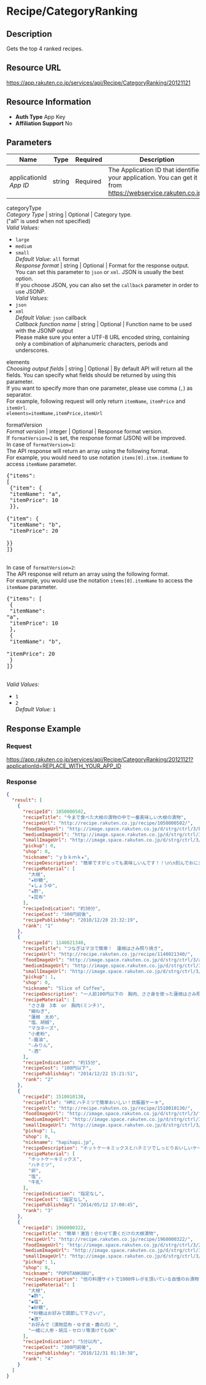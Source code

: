 
# Recipe/CategoryRanking

## Description

Gets the top 4 ranked recipes.
## Resource URL

https://app.rakuten.co.jp/services/api/Recipe/CategoryRanking/20121121
## Resource Information

* **Auth Type** App Key
* **Affiliation Support** No

## Parameters

Name | Type | Required | Description
 --- | --- | --- | --- 
applicationId<br>*App ID* | string | Required | The Application ID that identifies your application. You can get it from <a href="https://webservice.rakuten.co.jp/" target="_blank">https://webservice.rakuten.co.jp/</a>.

categoryType<br>*Category Type* | string | Optional | Category type.<br>("all" is used when not specified)
<br>*Valid Values:*
* <code>large</code> 
* <code>medium</code> 
* <code>small</code> 
<br>*Default Value:* <code>all</code>
format<br>*Response format* | string | Optional | Format for the response output.<br>You can set this parameter to <code>json</code> or <code>xml</code>. JSON is usually the best option.<br>If you choose JSON, you can also set the <code>callback</code> parameter in order to use JSONP.
<br>*Valid Values:*
* <code>json</code> 
* <code>xml</code> 
<br>*Default Value:* <code>json</code>
callback<br>*Callback function name* | string | Optional | Function name to be used with the JSONP output<br>Please make sure you enter a UTF-8 URL encoded string, containing only a combination of alphanumeric characters, periods and underscores.

elements<br>*Choosing output fields* | string | Optional | By default API will return all the fields. You can specify what fields should be returned by using this parameter.<br>If you want to specify more than one parameter, please use comma (<code>,</code>) as separator.<br>For example, following request will only return <code>itemName</code>, <code>itemPrice</code> and <code>itemUrl</code>.<br><code>elements=itemName,itemPrice,itemUrl</code>

formatVersion<br>*Format version* | integer | Optional | Response format version.<br>If <code>formatVersion=2</code> is set, the response format (JSON) will be improved.<br>In case of <code>formatVersion=1</code>:<br>The API response will return an array using the following format.<br>For example, you would need to use notation <code>items[0].item.itemName</code> to access <code>itemName</code> parameter.<br><pre class="prettyprint">{"items": [<br>    {"item": {<br>        "itemName": "a",<br>        "itemPrice": 10<br>    }},<br>    {"item": {<br>        "itemName": "b",<br>        "itemPrice": 20<br>    }}<br>]}</pre><br>In case of <code>formatVersion=2</code>:<br>The API response will return an array using the following format.<br>For example, you would use the notation <code>items[0].itemName</code> to access the <code>itemName</code> parameter.<br><pre class="prettyprint">{"items": [<br>    {<br>        "itemName": "a",<br>        "itemPrice": 10<br>    },<br>    {<br>        "itemName": "b",<br>        "itemPrice": 20<br>    }<br>]}</pre>
<br>*Valid Values:*
* <code>1</code> 
* <code>2</code> 
<br>*Default Value:* <code>1</code>
## Response Example

### Request

https://app.rakuten.co.jp/services/api/Recipe/CategoryRanking/20121121?applicationId=REPLACE_WITH_YOUR_APP_ID
### Response

```json
{
  "result": [
    {
      "recipeId": 1050000502,
      "recipeTitle": "今まで食べた大根の漬物の中で一番美味しい大根の漬物",
      "recipeUrl": "http://recipe.rakuten.co.jp/recipe/1050000502/",
      "foodImageUrl": "http://image.space.rakuten.co.jp/d/strg/ctrl/3/bc0564cd6b10ee11fa5e96f5091e709b42a3aa1b.94.1.3.2.jpg",
      "mediumImageUrl": "http://image.space.rakuten.co.jp/d/strg/ctrl/3/bc0564cd6b10ee11fa5e96f5091e709b42a3aa1b.94.1.3.2.jpg?thum=54",
      "smallImageUrl": "http://image.space.rakuten.co.jp/d/strg/ctrl/3/bc0564cd6b10ee11fa5e96f5091e709b42a3aa1b.94.1.3.2.jpg?thum=55",
      "pickup": 0,
      "shop": 0,
      "nickname": "ｙｂｋｍｋ★",
      "recipeDescription": "簡単ですがとっても美味しいんです！！\n\n刻んでおにぎりの具材にしても◎",
      "recipeMaterial": [
        "大根",
        "★砂糖",
        "★しょうゆ",
        "★酢",
        "★昆布"
      ],
      "recipeIndication": "約30分",
      "recipeCost": "300円前後",
      "recipePublishday": "2010/12/20 23:32:19",
      "rank": "1"
    },
    {
      "recipeId": 1140021340,
      "recipeTitle": "つなぎはマヨで簡単！　蓮根はさみ照り焼き",
      "recipeUrl": "http://recipe.rakuten.co.jp/recipe/1140021340/",
      "foodImageUrl": "http://image.space.rakuten.co.jp/d/strg/ctrl/3/a6a50d94d735f9dad01c9233008fb6bd587a8642.65.2.3.2.jpg",
      "mediumImageUrl": "http://image.space.rakuten.co.jp/d/strg/ctrl/3/a6a50d94d735f9dad01c9233008fb6bd587a8642.65.2.3.2.jpg?thum=54",
      "smallImageUrl": "http://image.space.rakuten.co.jp/d/strg/ctrl/3/a6a50d94d735f9dad01c9233008fb6bd587a8642.65.2.3.2.jpg?thum=55",
      "pickup": 1,
      "shop": 0,
      "nickname": "Slice of Coffee",
      "recipeDescription": "一人前100円以下の　胸肉、ささ身を使った蓮根はさみ照り焼きです。\nつなぎはマヨネーズなので簡単に作れます。",
      "recipeMaterial": [
        "ささ身　3本　or　胸肉(ミンチ)",
        "細ねぎ",
        "蓮根　太め",
        "塩、胡椒",
        "マヨネーズ",
        "小麦粉",
        "☆醤油",
        "☆みりん",
        "☆酒"
      ],
      "recipeIndication": "約15分",
      "recipeCost": "100円以下",
      "recipePublishday": "2014/12/22 15:21:51",
      "rank": "2"
    },
    {
      "recipeId": 1510010130,
      "recipeTitle": "HMとハチミツで簡単おいしい！炊飯器ケーキ",
      "recipeUrl": "http://recipe.rakuten.co.jp/recipe/1510010130/",
      "foodImageUrl": "http://image.space.rakuten.co.jp/d/strg/ctrl/3/f8bc74536866846c7cbfae5d9a25c500a9b12cd4.43.2.3.2.jpg",
      "mediumImageUrl": "http://image.space.rakuten.co.jp/d/strg/ctrl/3/f8bc74536866846c7cbfae5d9a25c500a9b12cd4.43.2.3.2.jpg?thum=54",
      "smallImageUrl": "http://image.space.rakuten.co.jp/d/strg/ctrl/3/f8bc74536866846c7cbfae5d9a25c500a9b12cd4.43.2.3.2.jpg?thum=55",
      "pickup": 1,
      "shop": 0,
      "nickname": "hapihapi.jp",
      "recipeDescription": "ホットケーキミックスとハチミツでしっとりおいしいケーキか簡単に作れます。\n火加減は炊飯器にオマカセです。",
      "recipeMaterial": [
        "ホットケーキミックス",
        "ハチミツ",
        "卵",
        "塩",
        "牛乳"
      ],
      "recipeIndication": "指定なし",
      "recipeCost": "指定なし",
      "recipePublishday": "2014/05/12 17:00:45",
      "rank": "3"
    },
    {
      "recipeId": 1960000322,
      "recipeTitle": "簡単！激旨！合わせて置くだけの大根漬物",
      "recipeUrl": "http://recipe.rakuten.co.jp/recipe/1960000322/",
      "foodImageUrl": "http://image.space.rakuten.co.jp/d/strg/ctrl/3/2063225afffe7c73bb1662a0220efe1a4ddacf15.48.2.3.2.jpg",
      "mediumImageUrl": "http://image.space.rakuten.co.jp/d/strg/ctrl/3/2063225afffe7c73bb1662a0220efe1a4ddacf15.48.2.3.2.jpg?thum=54",
      "smallImageUrl": "http://image.space.rakuten.co.jp/d/strg/ctrl/3/2063225afffe7c73bb1662a0220efe1a4ddacf15.48.2.3.2.jpg?thum=55",
      "pickup": 1,
      "shop": 0,
      "nickname": "POPOTANKOBU",
      "recipeDescription": "他の料理サイトで1000件レポを頂いている自慢のお漬物です\n大根・人参‥パクパクと手が止まりません！\n食べた人が「美味しい～！」と、必ずレシピを聞いてくれます★",
      "recipeMaterial": [
        "大根",
        "◆酢",
        "◆塩",
        "◆砂糖",
        "*砂糖はお好みで調節して下さい♪",
        "◆酒",
        "お好みで（漬物昆布・ゆず皮・鷹の爪）",
        "一緒に人参・胡瓜・セロリ等漬けてもOK"
      ],
      "recipeIndication": "5分以内",
      "recipeCost": "300円前後",
      "recipePublishday": "2010/12/31 01:10:38",
      "rank": "4"
    }
  ]
}
```

